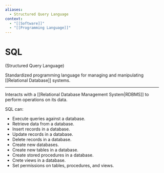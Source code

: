 ```yaml
---
aliases:
  - Structured Query Language
context:
  - "[[Software]]"
  - "[[Programming Language]]"
---
```


# SQL

(Structured Query Language)

Standardized programming language for managing and manipulating [[Relational Database]] systems.

---

Interacts with a [[Relational Database Management System|RDBMS]] to perform operations on its data.

SQL can:
- Execute queries against a database.
- Retrieve data from a database.
- Insert records in a database.
- Update records in a database.
- Delete records in a database.
- Create new databases.
- Create new tables in a database.
- Create stored procedures in a database.
- Crete views in a database.
- Set permissions on tables, procedures, and views.
